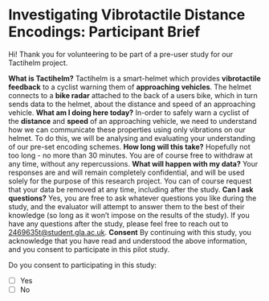 # Investigating Vibrotactile Distance Encodings: Participant Brief

Hi! Thank you for volunteering to be part of a pre-user study for our Tactihelm project.

**What is Tactihelm?**
Tactihelm is a smart-helmet which provides **vibrotactile feedback** to a cyclist warning them of **approaching vehicles**. The helmet connects to a **bike radar** attached to the back of a users bike, which in turn sends data to the helmet, about the distance and speed of an approaching vehicle.
**What am I doing here today?**
In-order to safely warn a cyclist of the **distance** and **speed** of an approaching vehicle, we need to understand how we can communicate these properties using only vibrations on our helmet.
To do this, we will be analysing and evaluating your understanding of our pre-set encoding schemes.
**How long will this take?**
Hopefully not too long - no more than 30 minutes. You are of course free to withdraw at any time, without any repercussions.
**What will happen with my data?**
Your responses are and will remain completely confidential, and will be used solely for the purpose of this research project. You can of course request that your data be removed at any time, including after the study.
**Can I ask questions?**
Yes, you are free to ask whatever questions you like during the study, and the evaluator will attempt to answer them to the best of their knowledge (so long as it won’t impose on the results of the study). If you have any questions after the study, please feel free to reach out to [2469635t@student.gla.ac.uk](mailto:2469635t@student.gla.ac.uk).
**Consent**
By continuing with this study, you acknowledge that you have read and understood the above information, and you consent to participate in this pilot study.

Do you consent to participating in this study:

- [ ] Yes
- [ ] No
